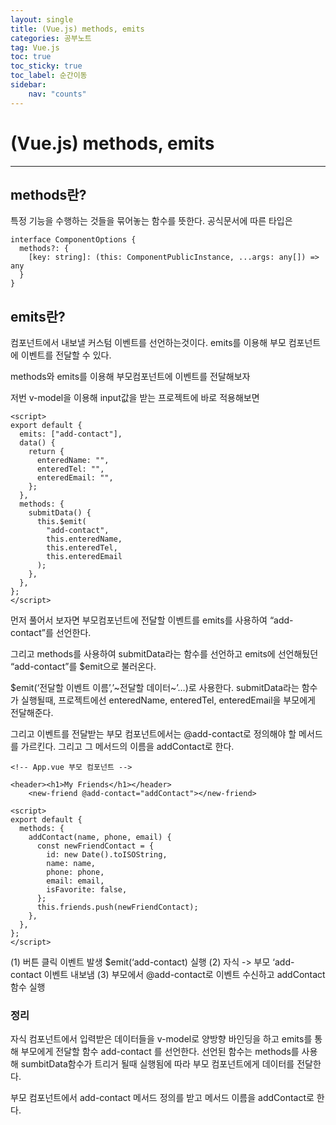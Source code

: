 ```yaml
---
layout: single
title: (Vue.js) methods, emits
categories: 공부노트
tag: Vue.js
toc: true
toc_sticky: true
toc_label: 순간이동
sidebar:
    nav: "counts"
---
```


# (Vue.js) methods, emits

- - -

## methods란?

특정 기능을 수행하는 것들을 묶어놓는 함수를 뜻한다.
공식문서에 따른 타입은
```
interface ComponentOptions {
  methods?: {
    [key: string]: (this: ComponentPublicInstance, ...args: any[]) => any
  }
}
```

## emits란?

컴포넌트에서 내보낼 커스텀 이벤트를 선언하는것이다.
emits를 이용해 부모 컴포넌트에 이벤트를 전달할 수 있다.

methods와 emits를 이용해 부모컴포넌트에 이벤트를 전달해보자

저번 v-model을 이용해 input값을 받는 프로젝트에 바로 적용해보면

```
<script>
export default {
  emits: ["add-contact"],
  data() {
    return {
      enteredName: "",
      enteredTel: "",
      enteredEmail: "",
    };
  },
  methods: {
    submitData() {
      this.$emit(
        "add-contact",
        this.enteredName,
        this.enteredTel,
        this.enteredEmail
      );
    },
  },
};
</script>
```

먼저 풀어서 보자면 부모컴포넌트에 전달할 이벤트를 emits를 사용하여 “add-contact”를 선언한다.

그리고 methods를 사용하여 submitData라는 함수를 선언하고 emits에 선언해뒀던 “add-contact”를 $emit으로 불러온다.

$emit(‘전달할 이벤트 이름’,’~전달할 데이터~’…)로 사용한다.
submitData라는 함수가 실행될때, 프로젝트에선 enteredName, enteredTel, enteredEmail을 부모에게 전달해준다.

그리고 이벤트를 전달받는 부모 컴포넌트에서는
@add-contact로 정의해야 할 메서드를 가르킨다.
그리고 그 메서드의 이름을 addContact로 한다.
```
<!-- App.vue 부모 컴포넌트 -->

<header><h1>My Friends</h1></header>
    <new-friend @add-contact="addContact"></new-friend>
```
```
<script>
export default {
  methods: {
    addContact(name, phone, email) {
      const newFriendContact = {
        id: new Date().toISOString,
        name: name,
        phone: phone,
        email: email,
        isFavorite: false,
      };
      this.friends.push(newFriendContact);
    },
  },
};
</script>

```
(1) 버튼 클릭 이벤트 발생 $emit(‘add-contact) 실행
(2) 자식 -> 부모 ‘add-contact 이벤트 내보냄
(3) 부모에서 @add-contact로 이벤트 수신하고 addContact 함수 실행

### 정리
자식 컴포넌트에서 입력받은 데이터들을 v-model로 양방향 바인딩을 하고 emits를 통해 부모에게 전달할 함수 add-contact 를 선언한다. 선언된 함수는 methods를 사용해 sumbitData함수가 트리거 될때 실행됨에 따라 부모 컴포넌트에게 데이터를 전달한다.

부모 컴포넌트에서 add-contact 메서드 정의를 받고 메서드 이름을 addContact로 한다.

